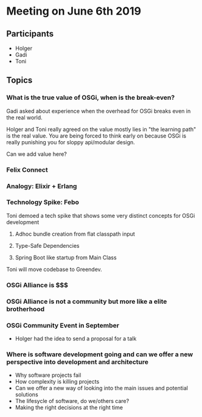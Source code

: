 # Meeting on June 6th 2019 

## Participants

- Holger
- Gadi
- Toni

## Topics

### What is the true value of OSGi, when is the break-even?

Gadi asked about experience when the overhead for OSGi breaks even in the real world.

Holger and Toni really agreed on the value mostly lies in "the learning path" is the real value. You are being forced to think early on because OSGi is really punishing you for sloppy api/modular design.

Can we add value here?

### Felix Connect

### Analogy: Elixir + Erlang

### Technology Spike: Febo

Toni demoed a tech spike that shows some very distinct concepts for OSGi development

1. Adhoc bundle creation from flat classpath input

2. Type-Safe Dependencies

3. Spring Boot like startup from Main Class

Toni will move codebase to Greendev.

### OSGi Alliance is $$$

### OSGi Alliance is not a community but more like a elite brotherhood

### OSGi Community Event in September

- Holger had the idea to send a proposal for a talk

### Where is software development going and can we offer a new perspective into development and architecture
- Why software projects fail
- How complexity is killing projects
- Can we offer a new way of looking into the main issues and potential solutions
- The lifesycle of software, do we/others care?
- Making the right decisions at the right time

